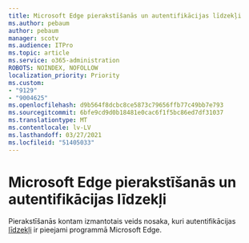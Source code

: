 ```yaml
---
title: Microsoft Edge pierakstīšanās un autentifikācijas līdzekļi
ms.author: pebaum
author: pebaum
manager: scotv
ms.audience: ITPro
ms.topic: article
ms.service: o365-administration
ROBOTS: NOINDEX, NOFOLLOW
localization_priority: Priority
ms.custom:
- "9129"
- "9004625"
ms.openlocfilehash: d9b564f8dcbc8ce5873c79656ffb77c49bb7e793
ms.sourcegitcommit: 6bfe9cd9d0b18481e0cac6f1f5bc86ed7df31037
ms.translationtype: MT
ms.contentlocale: lv-LV
ms.lasthandoff: 03/27/2021
ms.locfileid: "51405033"
---
```

# <a name="sign-in-and-authentication-features-of-microsoft-edge"></a>Microsoft Edge pierakstīšanās un autentifikācijas līdzekļi

Pierakstīšanās kontam izmantotais veids nosaka, kuri autentifikācijas [līdzekļi](https://go.microsoft.com/fwlink/?linkid=2134570) ir pieejami programmā Microsoft Edge.